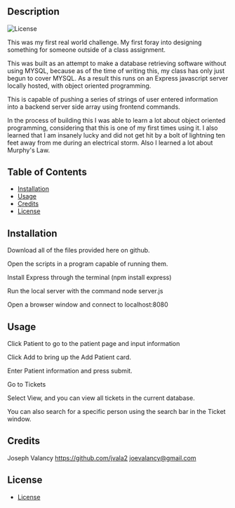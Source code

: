 # <Patient-Page>

## Description

![License](https://img.shields.io/badge/Liscense-MIT-blue.svg "License Badge")

This was my first real world challenge. My first foray into designing something for someone outside of a class assignment.

This was built as an attempt to make a database retrieving software without using MYSQL, because as of the time of writing this, my class has only just begun to cover MYSQL. As a result this runs on an Express javascript server locally hosted, with object oriented programming.

This is capable of pushing a series of strings of user entered information into a backend server side array using frontend commands.

In the process of building this I was able to learn a lot about object oriented programming, considering that this is one of my first times using it. I also learned that I am insanely lucky and did not get hit by a bolt of lightning ten feet away from me during an electrical storm. Also I learned a lot about Murphy's Law.


## Table of Contents

- [Installation](#installation)
- [Usage](#usage)
- [Credits](#credits)
- [License](#license)


## Installation

Download all of the files provided here on github.

Open the scripts in a program capable of running them.

Install Express through the terminal (npm install express)

Run the local server with the command node server.js

Open a browser window and connect to localhost:8080




## Usage
    
Click Patient to go to the patient page and input information

Click Add to bring up the Add Patient card.

Enter Patient information and press submit.

Go to Tickets

Select View, and you can view all tickets in the current database.

You can also search for a specific person using the search bar in the Ticket window.




## Credits

Joseph Valancy https://github.com/jvala2 joevalancy@gmail.com














## License

- [License](https://opensource.org/liscenses/MIT)
